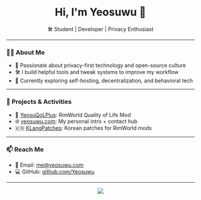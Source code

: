 <h1 align="center">Hi, I'm Yeosuwu 👋</h1>
<p align="center">
  🛠️ Student | Developer | Privacy Enthusiast  
</p>

---

### 👨‍💻 About Me
- 🔐 Passionate about privacy-first technology and open-source culture  
- 🛠️ I build helpful tools and tweak systems to improve my workflow  
- 🧠 Currently exploring self-hosting, decentralization, and behavioral tech

---

### 🧩 Projects & Activities
- 🔧 [YeosuQoLPlus](https://github.com/Yeosuwu/YeosuQoLPlus): RimWorld Quality of Life Mod  
- 🌐 [yeosuwu.com](https://yeosuwu.com): My personal intro + contact hub  
- 🇰🇷 [KLangPatches](https://github.com/Yeosuwu/KLangPatches): Korean patches for RimWorld mods

---

### 📫 Reach Me
- 📩 Email: [me@yeosuwu.com](mailto:me@yeosuwu.com)  
- 💻 GitHub: [github.com/Yeosuwu](https://github.com/Yeosuwu)

---

<p align="center">
  <img src="https://github-readme-stats.vercel.app/api?username=Yeosuwu&show_icons=true&theme=gruvbox&hide_title=true" />
</p>
